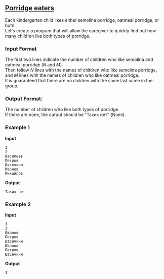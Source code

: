 ## [Porridge eaters](../../../solutions/3.2/32_d.py)

Each kindergarten child likes either semolina porridge, oatmeal porridge, or both.  
Let's create a program that will allow the caregiver to quickly find out how many children like both types of porridge.

### Input Format

The first two lines indicate the number of children who like semolina and oatmeal porridge ($N$ and $M$).  
Then follow $N$ lines with the names of children who like semolina porridge, and $M$ lines with the names of children who like oatmeal porridge.  
It is guaranteed that there are no children with the same last name in the group.

### Output Format:

The number of children who like both types of porridge.  
If there are none, the output should be "Таких нет" (None).

### Example 1

__Input__
```plaintext
3
2
Васильев
Петров
Васечкин
Иванов
Михайлов
```

__Output__
```plaintext
Таких нет
```

### Example 2

__Input__
```plaintext
3
3
Иванов
Петров
Васечкин
Иванов
Петров
Васечкин
```

__Output__
```plaintext
3
```